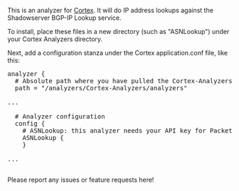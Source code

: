 This is an analyzer for [Cortex](https://github.com/CERT-BDF/Cortex/blob/master/README.md). It will do IP address lookups against the Shadowserver BGP-IP Lookup service.

To install, place these files in a new directory (such as "ASNLookup") under your Cortex Analyzers directory.

Next, add a configuration stanza under the Cortex application.conf file, like this:

<pre>
analyzer {
  # Absolute path where you have pulled the Cortex-Analyzers repository.
  path = "/analyzers/Cortex-Analyzers/analyzers"

...

  # Analyzer configuration
  config {
    # ASNLookup: this analyzer needs your API key for Packetmail.net
    ASNLookup {
    }
    
...

</pre>
Please report any issues or feature requests here!
